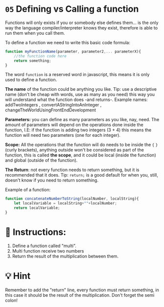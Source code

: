 # `05` Defining vs Calling a function

Functions will only exists if you or somebody else defines them... is the only way the language compiler/interpreter knows they exist, therefore is able to run them when you call them.

To define a function we need to write this basic code formula:

```js
function myFunctionName(parameter, parameter2,... parameterX){
    //the function code here
    return something;
}
```

The word `function` is a reserved word in javascript, this means it is only used to define a function.

**The name** of the function could be anything you like. Tip: use a descriptive name (don't be cheap with words, use as many as you need) this way you will understand what the function does -and returns-.
Example names: addTwoIntegers , convertAStringIntoAnInteger , changeTheWorldUsingFrontEndDevelopment

**Parameters:** you can define as many parameters as you like, nay, need. The amount of parameters will depend on the operations done inside the function, I.E: if the function is adding two integers  (3 + 4)  this means the function will need two parameters (one for each integer).

**Scope:** All the operations that the function will do needs to be inside the `{` `}` (curly brackets), anything outside won't be considered as part of the function, this is called **the scope**, and it could be local (inside the function) and global (outside of the function).

**The Return**: not every function needs to return something, but it is recommended that it does.
Tip: `return;` is a good default for when you, still, doesn't know if you need to return something.

Example of a function:

```js
function concatenateNumberToString(localNumber, localString){
    let localVariable = localString+""+localNumber;
    return localVariable;
}
```


# 📝 Instructions:

1. Define a function called "multi".
2. Multi function receive two numbers
3. Return the result of the multiplication between them.

# 💡 Hint

Remember to add the "return" line, every function must return something, in this case it should be the result of the multiplication.
Don't forget the semi colon!
